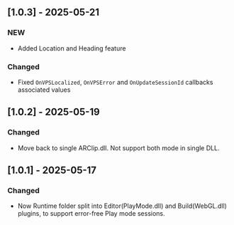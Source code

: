 ## [1.0.3] - 2025-05-21

### NEW

- Added Location and Heading feature

### Changed

- Fixed `OnVPSLocalized`, `OnVPSError` and `OnUpdateSessionId` callbacks associated values

## [1.0.2] - 2025-05-19

### Changed

- Move back to single ARClip.dll. Not support both mode in single DLL.


## [1.0.1] - 2025-05-17

### Changed

- Now Runtime folder split into Editor(PlayMode.dll) and Build(WebGL.dll) plugins, to support error-free Play mode sessions.
